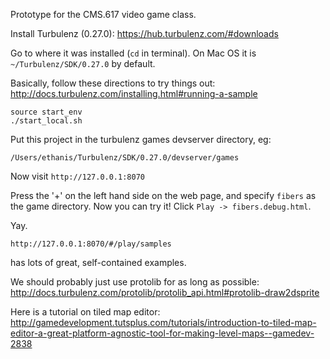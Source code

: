 Prototype for the CMS.617 video game class.

Install Turbulenz (0.27.0): https://hub.turbulenz.com/#downloads

Go to where it was installed (`cd` in terminal).
On Mac OS it is `~/Turbulenz/SDK/0.27.0` by default.

Basically, follow these directions to try things out:
http://docs.turbulenz.com/installing.html#running-a-sample

```
source start_env
./start_local.sh
```

Put this project in the turbulenz games devserver directory, eg:
```
/Users/ethanis/Turbulenz/SDK/0.27.0/devserver/games
```

Now visit `http://127.0.0.1:8070`

Press the '+' on the left hand side on the web page, and specify `fibers`
as the game directory. Now you can try it! Click `Play -> fibers.debug.html`.

Yay.

`http://127.0.0.1:8070/#/play/samples`

has lots of great, self-contained examples.

We should probably just use protolib for as long as possible:
http://docs.turbulenz.com/protolib/protolib_api.html#protolib-draw2dsprite

Here is a tutorial on tiled map editor:
http://gamedevelopment.tutsplus.com/tutorials/introduction-to-tiled-map-editor-a-great-platform-agnostic-tool-for-making-level-maps--gamedev-2838


